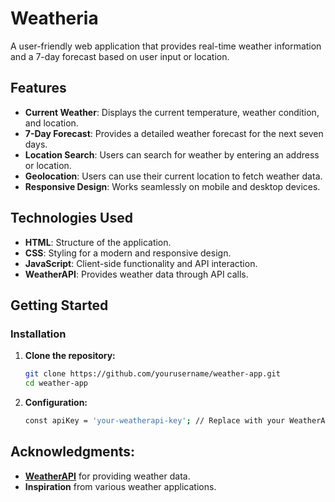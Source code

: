 # Weatheria

A user-friendly web application that provides real-time weather information and a 7-day forecast based on user input or location.

## Features

- **Current Weather**: Displays the current temperature, weather condition, and location.
- **7-Day Forecast**: Provides a detailed weather forecast for the next seven days.
- **Location Search**: Users can search for weather by entering an address or location.
- **Geolocation**: Users can use their current location to fetch weather data.
- **Responsive Design**: Works seamlessly on mobile and desktop devices.

## Technologies Used

- **HTML**: Structure of the application.
- **CSS**: Styling for a modern and responsive design.
- **JavaScript**: Client-side functionality and API interaction.
- **WeatherAPI**: Provides weather data through API calls.

## Getting Started

### Installation

1. **Clone the repository:**

   ```bash
   git clone https://github.com/yourusername/weather-app.git
   cd weather-app 

1. **Configuration:**
   ```bash
   const apiKey = 'your-weatherapi-key'; // Replace with your WeatherAPI.com API key
   
## Acknowledgments:
- **[WeatherAPI](https://www.weatherapi.com/)** for providing weather data.
- **Inspiration** from various weather applications.
